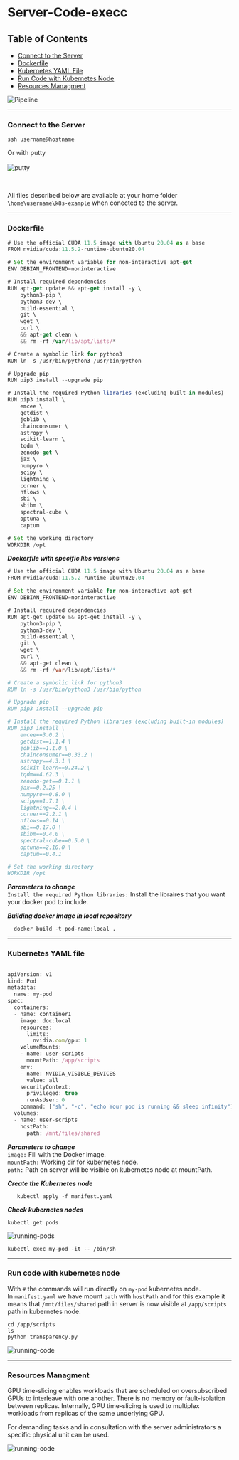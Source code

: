 
# Server-Code-execc
## Table of Contents
- [Connect to the Server](#connect-to-the-server)
- [Dockerfile](#dockerfile)
- [Kubernetes YAML File](#kubernetes-yaml-file)
- [Run Code with Kubernetes Node](#run-code-with-kubernetes-node)
- [Resources Managment](#resources-managment)

![Pipeline](https://github.com/roumpakis/Server-Code-exec/blob/master/images/steps.png)

---


### Connect to the Server

``` console
ssh username@hostname
```
Or with putty <br/><br/>
![putty](https://github.com/roumpakis/Server-Code-exec/blob/master/images/Capture.JPG)
 
 <br/>
 
 All files described below are available at your home folder ```\home\username\k8s-example``` when conected to the server.

---



### Dockerfile
``` javascript
# Use the official CUDA 11.5 image with Ubuntu 20.04 as a base
FROM nvidia/cuda:11.5.2-runtime-ubuntu20.04

# Set the environment variable for non-interactive apt-get
ENV DEBIAN_FRONTEND=noninteractive

# Install required dependencies
RUN apt-get update && apt-get install -y \
    python3-pip \
    python3-dev \
    build-essential \
    git \
    wget \
    curl \
    && apt-get clean \
    && rm -rf /var/lib/apt/lists/*

# Create a symbolic link for python3
RUN ln -s /usr/bin/python3 /usr/bin/python

# Upgrade pip
RUN pip3 install --upgrade pip

# Install the required Python libraries (excluding built-in modules)
RUN pip3 install \
    emcee \
    getdist \
    joblib \
    chainconsumer \
    astropy \
    scikit-learn \
    tqdm \
    zenodo-get \
    jax \
    numpyro \
    scipy \
    lightning \
    corner \
    nflows \
    sbi \
    sbibm \
    spectral-cube \
    optuna \
    captum

# Set the working directory
WORKDIR /opt

```
***Dockerfile with specific libs versions***  <br/>
``` java
# Use the official CUDA 11.5 image with Ubuntu 20.04 as a base
FROM nvidia/cuda:11.5.2-runtime-ubuntu20.04

# Set the environment variable for non-interactive apt-get
ENV DEBIAN_FRONTEND=noninteractive

# Install required dependencies
RUN apt-get update && apt-get install -y \
    python3-pip \
    python3-dev \
    build-essential \
    git \
    wget \
    curl \
    && apt-get clean \
    && rm -rf /var/lib/apt/lists/*

# Create a symbolic link for python3
RUN ln -s /usr/bin/python3 /usr/bin/python

# Upgrade pip
RUN pip3 install --upgrade pip

# Install the required Python libraries (excluding built-in modules)
RUN pip3 install \
    emcee==3.0.2 \
    getdist==1.1.4 \
    joblib==1.1.0 \
    chainconsumer==0.33.2 \
    astropy==4.3.1 \
    scikit-learn==0.24.2 \
    tqdm==4.62.3 \
    zenodo-get==0.1.1 \
    jax==0.2.25 \
    numpyro==0.8.0 \
    scipy==1.7.1 \
    lightning==2.0.4 \
    corner==2.2.1 \
    nflows==0.14 \
    sbi==0.17.0 \
    sbibm==0.4.0 \
    spectral-cube==0.5.0 \
    optuna==2.10.0 \
    captum==0.4.1

# Set the working directory
WORKDIR /opt


```

***Parameters to change***  <br/>
```Install the required Python libraries:``` Install the libraires that you want your docker pod to include.<br/>

***Building docker image in local repository***  <br/>
```console
  docker build -t pod-name:local .

```

---
### Kubernetes YAML file
``` javascript

apiVersion: v1
kind: Pod
metadata:
  name: my-pod
spec:
  containers:
  - name: container1
    image: doc:local
    resources:
      limits:
        nvidia.com/gpu: 1
    volumeMounts:
    - name: user-scripts
      mountPath: /app/scripts
    env:
    - name: NVIDIA_VISIBLE_DEVICES
      value: all
    securityContext:
      privileged: true
      runAsUser: 0
    command: ["sh", "-c", "echo Your pod is running && sleep infinity"]
  volumes:
  - name: user-scripts
    hostPath:
      path: /mnt/files/shared

```
***Parameters to change***  <br/>
```image:``` Fill with the Docker image.<br/>
```mountPath:``` Working dir for kubernetes node.<br/>
```path:``` Path on server will be visible on kubernetes node at mountPath.<br/>

***Create the Kubernetes node***  <br/>
```console
   kubectl apply -f manifest.yaml

```
***Check kubernetes nodes***  <br/>
```console
kubectl get pods
```
![running-pods](https://github.com/roumpakis/Server-Code-exec/blob/master/images/running-pods.JPG)
```console
kubectl exec my-pod -it -- /bin/sh
```
---
### Run code with kubernetes node  
With ```#``` the commands will run directly on ```my-pod``` kubernetes node. <br/>
In ```manifest.yaml``` we have mount ```path``` with ```hostPath``` and for this example it means that 
```/mnt/files/shared``` path in server is now visible at ```/app/scripts``` path in kubernetes node.


```console
cd /app/scripts
ls
python transparency.py
```
![running-code](https://github.com/roumpakis/Server-Code-exec/blob/master/images/code-exec.JPG)

---

### Resources Managment
GPU time-slicing enables workloads that are scheduled on oversubscribed GPUs to interleave with one another. 
There is no memory or fault-isolation between replicas. Internally, GPU time-slicing is used to multiplex workloads from replicas of the same underlying GPU.

For demanding tasks and in consultation with the server administrators a specific physical unit can be used.



![running-code](https://github.com/roumpakis/Server-Code-exec/blob/master/images/specific.JPG)









